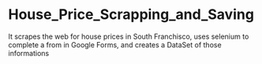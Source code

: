 # House_Price_Scrapping_and_Saving
 It scrapes the web for house prices in South Franchisco, uses selenium to complete a from in Google Forms, and creates a DataSet of those informations
